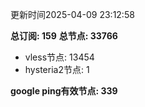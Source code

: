 更新时间2025-04-09 23:12:58

**总订阅: 159**
**总节点: 33766**
- vless节点: 13454
- hysteria2节点: 1

**google ping有效节点: 339**
